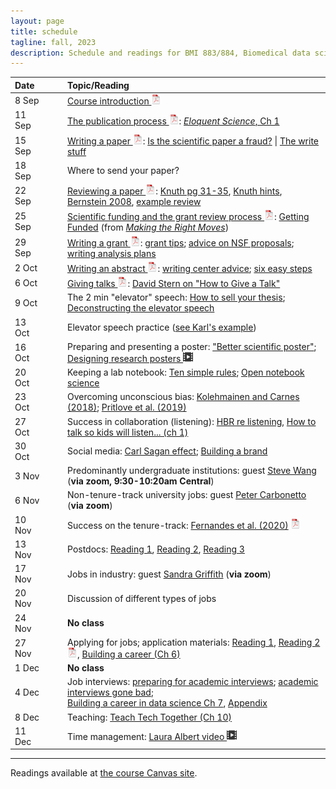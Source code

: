 ```yaml
---
layout: page
title: schedule
tagline: fall, 2023
description: Schedule and readings for BMI 883/884, Biomedical data science professional skills
---
```


| Date    | &nbsp;&nbsp;&nbsp;&nbsp;   | Topic/Reading  |
| :------ | -- | :----- |
| 8 Sep   |    | [Course introduction ![pdf logo](icons/pdf-icon.png)](slides/00_intro_slides.pdf) |
| 11 Sep  |    | [The publication process ![slides pdf](icons/pdf-icon.png)](slides/01_publications.pdf): [_Eloquent Science_, Ch 1](https://ebookcentral.proquest.com/lib/wisc/reader.action?docID=1115549) |
| 15 Sep  |    | [Writing a paper ![slides pdf](icons/pdf-icon.png)](slides/02_writing.pdf): [Is the scientific paper a fraud?](http://www.weizmann.ac.il/mcb/UriAlon/sites/mcb.UriAlon/files/uploads/medawar.pdf) \| [The write stuff](https://media.nature.com/original/magazine-assets/d41586-018-02404-4/d41586-018-02404-4.pdf) |
| 18 Sep  |    | Where to send your paper?
| 22 Sep  |    | [Reviewing a paper ![slides pdf](icons/pdf-icon.png)](slides/03_reviewing.pdf): [Knuth pg 31-35](https://jmlr.csail.mit.edu/reviewing-papers/knuth_mathematical_writing.pdf), [Knuth hints](http://www.ifs.tuwien.ac.at/~silvia/research-tips/Knuth.pdf), [Bernstein 2008](https://www.markbernstein.org/elements/Reviewing.pdf), [example review](https://haldanessieve.org/2014/05/02/the-landscape-of-human-str-variation/#comment-41279) |
| 25 Sep   |    | [Scientific funding and the grant review process ![slides pdf](icons/pdf-icon.png)](slides/04_grants.pdf): [Getting Funded](https://www.hhmi.org/sites/default/files/Educational%20Materials/Lab%20Management/Making%20the%20Right%20Moves/moves2_ch9.pdf#page=3) (from [_Making the Right Moves_](https://www.hhmi.org/science-education/programs/making-right-moves))|
| 29 Sep   |    | [Writing a grant ![slides pdf](icons/pdf-icon.png)](slides/05_grantwriting.pdf): [grant tips](http://pages.cs.wisc.edu/~markhill/grant-tips.html); [advice on NSF proposals](https://www.cs.cmu.edu/~sfinger/advice/advice.html); [writing analysis plans](https://magazine.amstat.org/blog/2013/04/01/writingtipsfunding2013/) |
| 2 Oct  |    | [Writing an abstract ![slides pdf](icons/pdf-icon.png)](slides/06_abstracts.pdf): [writing center advice](https://writing.wisc.edu/handbook/assignments/writing-an-abstract-for-your-research-paper/); [six easy steps](http://www.easterbrook.ca/steve/2010/01/how-to-write-a-scientific-abstract-in-six-easy-steps/) |
| 6 Oct  |    | [Giving talks ![slides pdf](icons/pdf-icon.png)](slides/07_talks.pdf): [David Stern on "How to Give a Talk"](http://www.howtogiveatalk.com) |
| 9 Oct  |    | The 2 min "elevator" speech: [How to sell your thesis](https://thesiswhisperer.com/2010/07/01/how-to-sell-your-thesis-in-3-minutes-or-less/); [Deconstructing the elevator speech](https://uclalibrary.github.io/research-tips/deconstructing-the-elevator-speech/) |
| 13 Oct  |    | Elevator speech practice ([see Karl's example](elevator_speech_example.html))
| 16 Oct  |    | Preparing and presenting a poster: ["Better scientific poster"](https://www.insidehighered.com/news/2019/06/24/theres-movement-better-scientific-posters-are-they-really-better); [Designing research posters ![video icon](icons/video-icon.png)](https://www.youtube.com/watch?v=XDJeSj7u488) |
| 20 Oct  |    | Keeping a lab notebook: [Ten simple rules](https://doi.org/10.1371/journal.pcbi.1004385); [Open notebook science](https://crastina.se/open-notebook-science-the-carl-boettiger-interview-2/)  |
| 23 Oct   |    | Overcoming unconscious bias: [Kolehmainen and Carnes (2018)](https://doi.org/10.1161/CIRCULATIONAHA.117.031295); [Pritlove et al. (2019)](https://doi.org/10.1016/S0140-6736(18)32267-0) |
| 27 Oct   |    | Success in collaboration (listening): [HBR re listening](https://hbr.org/2021/12/how-to-become-a-better-listener), [How to talk so kids will listen... (ch 1)](https://bit.ly/3HhnFHY) |
| 30 Oct  |    | Social media: [Carl Sagan effect](https://doi.org/10.1523/JNEUROSCI.0086-16.2016); [Building a brand](https://www.stephaniehicks.com/blog/building-a-brand-as-a-scientist/) |
| 3 Nov  |    | Predominantly undergraduate institutions: guest [Steve Wang](http://paleo.domains.swarthmore.edu/) (**via zoom, 9:30-10:20am Central**) |
| 6 Nov  |    | Non-tenure-track university jobs: guest [Peter Carbonetto](https://pcarbo.github.io/) (**via zoom**) |
| 10 Nov   |    | Success on the tenure-track: [Fernandes et al. (2020)](https://doi.org/10.7554/eLife.54097) [![pdf icon](icons/pdf-icon.png)](https://bit.ly/3d3uA9b) |
| 13 Nov  |    | Postdocs: [Reading 1](https://www.insidehighered.com/advice/2016/08/23/should-you-pursue-postdoc-or-not-essay), [Reading 2](https://www.nature.com/articles/d41586-020-03235-y), [Reading 3](http://simplystats.github.io/2011/12/28/grad-students-in-bio-statistics-do-a-postdoc/) |
| 17 Nov  |    | Jobs in industry: guest [Sandra Griffith](https://www.sandradgriffith.com/) (**via zoom**) |
| 20 Nov  |    | Discussion of different types of jobs |
| 24 Nov  |    | **No class** |
| 27 Nov  |    | Applying for jobs; application materials: [Reading 1](https://mitcommlab.mit.edu/broad/commkit/cover-letter-for-a-faculty-position/), [Reading 2 ![pdf icon](icons/pdf-icon.png)](https://hwpi.harvard.edu/files/ocs/files/gsas-cvs-and-cover-letters.pdf), [Building a career (Ch 6)](https://livebook.manning.com/book/build-your-career-in-data-science/chapter-6/1) |
| 1 Dec  |    |  **No class** |
| 4 Dec  |    | Job interviews: [preparing for academic interviews](https://www.sciencemag.org/careers/2018/12/how-put-your-best-foot-forward-faculty-job-interviews); [academic interviews gone bad](https://www.insidehighered.com/blogs/globalhighered/faculty-job-interviews-gone-bad);<br/> [Building a career in data science Ch 7](https://livebook.manning.com/book/build-your-career-in-data-science/chapter-7/1), [Appendix](https://livebook.manning.com/book/build-a-career-in-data-science/appendix/) |
| 8 Dec   |    | Teaching: [Teach Tech Together (Ch 10)](https://teachtogether.tech/en/index.html#s:motivation) |
| 11 Dec  |    | Time management: [Laura Albert video ![video icon](icons/video-icon.png)](https://www.youtube.com/watch?v=Jmdz0p_gTww) |


---

Readings available at [the course Canvas site](https://canvas.wisc.edu/courses/375790).
